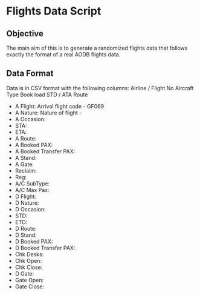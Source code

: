 # Flights Data Script


## Objective
The main aim of this is to generate a randomized flights data that follows exactly the format of a real AODB flights data.


## Data Format
Data is in CSV format with the following columns:
Airline / Flight No
Aircraft Type
Book load
STD / ATA
Route 


- A Flight:  Arrival flight code - GF069
- A Nature:  Nature of flight - 
- A Occasion:  
- STA:  
- ETA:  
- A Route:  
- A Booked PAX:  
- A Booked Transfer PAX:  
- A Stand:  
- A Gate:  
- Reclaim:  
- Reg:  
- A/C SubType:  
- A/C Max Pax:  
- D Flight:  
- D Nature:  
- D Occasion:  
- STD:  
- ETD:  
- D Route:  
- D Stand:  
- D Booked PAX:  
- D Booked Transfer PAX:  
- Chk Desks:  
- Chk Open:  
- Chk Close:  
- D Gate:  
- Gate Open:  
- Gate Close:  

